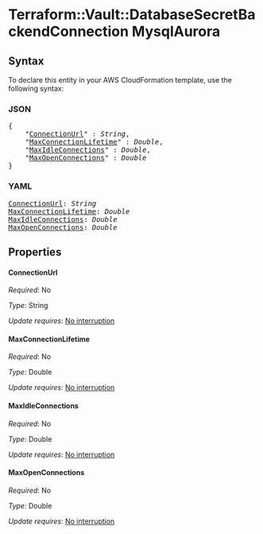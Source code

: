 # Terraform::Vault::DatabaseSecretBackendConnection MysqlAurora

## Syntax

To declare this entity in your AWS CloudFormation template, use the following syntax:

### JSON

<pre>
{
    "<a href="#connectionurl" title="ConnectionUrl">ConnectionUrl</a>" : <i>String</i>,
    "<a href="#maxconnectionlifetime" title="MaxConnectionLifetime">MaxConnectionLifetime</a>" : <i>Double</i>,
    "<a href="#maxidleconnections" title="MaxIdleConnections">MaxIdleConnections</a>" : <i>Double</i>,
    "<a href="#maxopenconnections" title="MaxOpenConnections">MaxOpenConnections</a>" : <i>Double</i>
}
</pre>

### YAML

<pre>
<a href="#connectionurl" title="ConnectionUrl">ConnectionUrl</a>: <i>String</i>
<a href="#maxconnectionlifetime" title="MaxConnectionLifetime">MaxConnectionLifetime</a>: <i>Double</i>
<a href="#maxidleconnections" title="MaxIdleConnections">MaxIdleConnections</a>: <i>Double</i>
<a href="#maxopenconnections" title="MaxOpenConnections">MaxOpenConnections</a>: <i>Double</i>
</pre>

## Properties

#### ConnectionUrl

_Required_: No

_Type_: String

_Update requires_: [No interruption](https://docs.aws.amazon.com/AWSCloudFormation/latest/UserGuide/using-cfn-updating-stacks-update-behaviors.html#update-no-interrupt)

#### MaxConnectionLifetime

_Required_: No

_Type_: Double

_Update requires_: [No interruption](https://docs.aws.amazon.com/AWSCloudFormation/latest/UserGuide/using-cfn-updating-stacks-update-behaviors.html#update-no-interrupt)

#### MaxIdleConnections

_Required_: No

_Type_: Double

_Update requires_: [No interruption](https://docs.aws.amazon.com/AWSCloudFormation/latest/UserGuide/using-cfn-updating-stacks-update-behaviors.html#update-no-interrupt)

#### MaxOpenConnections

_Required_: No

_Type_: Double

_Update requires_: [No interruption](https://docs.aws.amazon.com/AWSCloudFormation/latest/UserGuide/using-cfn-updating-stacks-update-behaviors.html#update-no-interrupt)

